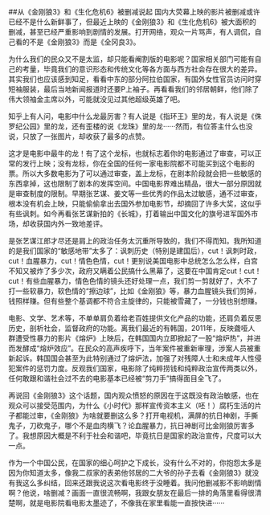 ##从《金刚狼3》和《生化危机6》被删减说起
国内大荧幕上映的影片被删减或许已经不是什么新鲜事了，但最近上映的《金刚狼3》和《生化危机6》被大面积的删减，甚至已经严重影响到剧情的发展。打开网络，观众一片骂声，有人调侃，自己看的不是《金刚狼3》而是《全冈良3》。

为什么我们的民众又不是太监，却只能看阉割版的电影呢？国家相关部门可能有自己的考量，毕竟我们的意识形态和传统文化等各方面与西方社会存在很大的差异。其实我们也应该感到知足，看看中东的部分阿拉伯国家，有国外女性官员访问时穿短袖服装，最后当地新闻报道时还要P上袖子。再看看我们的邻居朝鲜，他们除了伟大领袖金主席以外，可能就没见过其他超级英雄了吧。

知乎上有人问，电影中什么龙最厉害？有人说是《指环王》里的龙，有人说是《侏罗纪公园》里的龙，还有歪楼的说《龙珠》里的龙······然而，有位答主什么也没说，只放了一张图片，却收获了最多的点赞。



这才是电影中最牛的龙！有了这个龙标，也就标志着你的电影通过了审查，可以正常的发行上映；没有龙标，你在全国的任何一家电影院都不可能买到这个电影的票。所以大多数电影为了可以通过审查，盖上龙标，在剧本阶段就会把一些敏感的东西拿掉，这也限制了剧本的发挥空间。中国电影界难出精品，很大一部分原因就是审查制度的限制。早期张艺谋、姜文等一些优秀的作品太过敏感，通不过审查，根本没有机会上映，只能偷偷拿出去国外参加电影节，却摘回了许多大奖，这似乎有些讽刺。如今再看张艺谋新拍的《长城》，打着输出中国文化的旗号进军国外市场，却收获国内外一致地差评。

是张艺谋江郎才尽还是肩上的政治任务太沉重所导致的，我们不得而知。我所知道的是我们国家的“敏感地带”太多了：讽刺历史（特别是建国后），cut！讽刺时政，cut！血腥暴力，cut！情色色情，cut！更别说美国电影中总统怎么怎么样，白宫不知又被炸了多少次，政府又瞒着公民搞什么黑幕了，这要在中国肯定cut！cut！cut！有些血腥暴力，情色色情的镜头还好处理一点，我们剪一剪就好了，大不了打一些软暴力，软色情的“擦边球”，比如《金刚狼》等，暴力血腥镜头我们剪掉，钱照样赚。但有些整个基调都不符合主旋律的，只能被雪藏了，一分钱也别想赚。

电影、文学、艺术等，不单单肩负着给老百姓提供文化产品的功能，还肩负着反思历史，剖析社会，监督政府的功能。离我们最近的有韩国，2011年，反映聋哑人群遭受性暴力的影片《熔炉》上映后，在韩国国内立即掀起了一股“熔炉热”，并进而发酵成“熔炉效应”。在民众的高声疾呼下，当年案件被重新审理，涉案人员被重新起诉。韩国国会甚至为此特别通过了熔炉法，加强了对残障人士和未成年人性侵犯案件的惩罚力度。反观我们国家，电影除了纯粹捞钱和纯粹政治宣传两类以外，任何敢跟和谐社会过不去的电影基本已经被“剪刀手”搞得面目全飞了。

再说回《金刚狼3》这个话题，国内观众愤怒的原因在于这既没有政治敏感，也在观众可以接受范围内，为什么《小时代》那样宣传资本主义（呸！）腐朽生活的片子都能过审，《金刚狼》为啥就要删这么多？打开电视机，满屏的抗日神剧，手撕鬼子，刀砍鬼子，哪个不是血肉横飞？论血腥暴力，抗日神剧可比金刚狼厉害多了。我想原因大概是不利于社会和谐吧，毕竟抗日是国家的政治宣传，尺度可以大一点。

作为一个中国公民，在国家的细心呵护之下成长，没有什么不对的，你抱怨太多是因为你知道太多，像我二叔家的表弟他邻居的二大爷的孙子去看《金刚狼3》就没有我这么多纠结，回来还跟我说这次看电影终于没睡着。我问他删减影不影响剧情啊？他说，啥删减？画面一直很流畅啊，我跟女朋友在最后一排的角落里看得很清楚啊，就是电影院看电影太墨迹了，不像我在家里看能一直按快进······

















